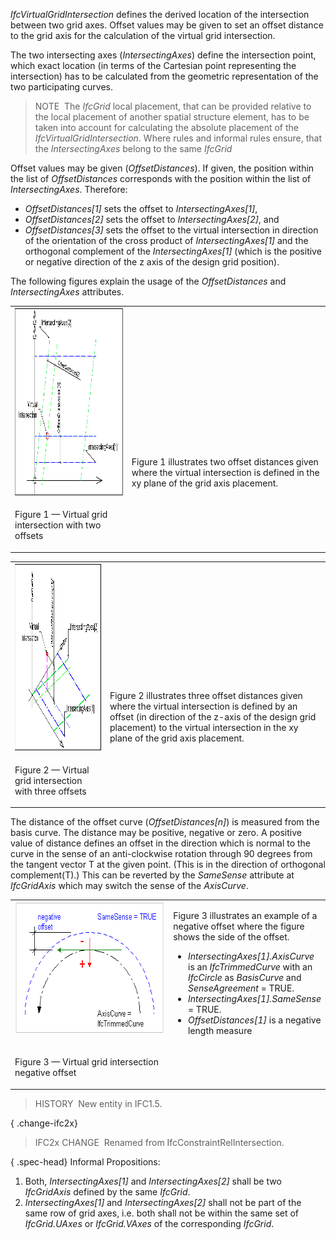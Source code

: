 _IfcVirtualGridIntersection_ defines the derived location of the intersection between two grid axes. Offset values may be given to set an offset distance to the grid axis for the calculation of the virtual grid intersection.

The two intersecting axes (_IntersectingAxes_) define the intersection point, which exact location (in terms of the Cartesian point representing the intersection) has to be calculated from the geometric representation of the two participating curves.

> NOTE&nbsp; The _IfcGrid_ local placement, that can be provided relative to the local placement of another spatial structure element, has to be taken into account for calculating the absolute placement of the _IfcVirtualGridIntersection_. Where rules and informal rules ensure, that the _IntersectingAxes_ belong to the same _IfcGrid_

Offset values may be given (_OffsetDistances_). If given, the position within the list of _OffsetDistances_ corresponds with the position within the list of _IntersectingAxes_. Therefore:

* _OffsetDistances[1]_ sets the offset to _IntersectingAxes[1]_,
* _OffsetDistances[2]_ sets the offset to _IntersectingAxes[2]_, and
* _OffsetDistances[3]_ sets the offset to the virtual intersection in direction of the orientation of the cross product of _IntersectingAxes[1]_ and the orthogonal complement of the _IntersectingAxes[1]_ (which is the positive or negative direction of the z axis of the design grid position).

The following figures explain the usage of the _OffsetDistances_ and _IntersectingAxes_ attributes.

<table cellpadding="2" cellspacing="2">
<tr valign="top"><td align="left" valign="top"><img src="../../../../../../figures/ifcvirtualgridintersection-layout1.gif" alt="2D offsets" border="0" height="300" width="400"></td>
<td style="vertical-align:bottom">
<p class="small">Figure 1 illustrates two offset distances given where the virtual intersection is defined in the xy plane of the grid axis placement.</p>
</td>
</tr>
<tr><td><p class="figure">Figure 1 &mdash; Virtual grid intersection with two offsets</p></td>
<td>&nbsp;</td></tr>
</table>

<table cellpadding="2" cellspacing="2"><tr valign="top"><td align="left" valign="top"><img src="../../../../../../figures/ifcvirtualgridintersection-layout2.gif" alt="3D offsets" border="0" height="300" width="400"></td>
<td style="vertical-align:bottom">
<p class="small">Figure 2 illustrates three offset distances given where the virtual intersection is defined by an offset (in direction of the
z-axis of the design grid placement) to the virtual intersection in the xy plane of the grid axis placement.</p>
</td>
</tr>
<tr><td><p class="figure">Figure 2 &mdash; Virtual grid intersection with three offsets</p></td>
<td>&nbsp;</td></tr>
</table>

The distance of the offset curve (_OffsetDistances[n]_) is measured from the basis curve. The distance may be positive, negative or zero. A positive value of distance defines an offset in the direction which is normal to the curve in the sense of an anti-clockwise rotation through 90 degrees from the tangent vector T at the given point. (This is in the direction of orthogonal complement(T).) This can be reverted by the _SameSense_ attribute at _IfcGridAxis_ which may switch the sense of the _AxisCurve_.

<table cellpadding="2" cellspacing="2">
<tr><td align="left" valign="top" width="400"><img src="../../../../../../figures/ifcvirtualgridintersection-offset1.gif" alt="offset direction" border="0" height="211" width="306"></td>
<td style="vertical-align:bottom">
<p class="small">Figure 3 illustrates an example of a negative offset where the figure shows the side of the offset.</p>
<ul>
<li class="small"><em>IntersectingAxes[1].AxisCurve</em> is an
<em>IfcTrimmedCurve</em> with an <em>IfcCircle</em> as
<em>BasisCurve</em> and <em>SenseAgreement</em> = TRUE.</li>
<li class="small"><em>IntersectingAxes[1].SameSense</em> = TRUE.</li>
<li class="small"><em>OffsetDistances[1]</em> is a negative length measure</li>
</ul>
</td>
</tr>
<tr><td><p class="figure">Figure 3 &mdash; Virtual grid intersection negative offset</p></td>
<td>&nbsp;</td></tr>
</table>

> HISTORY&nbsp; New entity in IFC1.5.

{ .change-ifc2x}
> IFC2x CHANGE&nbsp; Renamed from IfcConstraintRelIntersection.

{ .spec-head}
Informal Propositions:

1. Both, _IntersectingAxes[1]_ and _IntersectingAxes[2]_ shall be two _IfcGridAxis_ defined by the same _IfcGrid_.
2. _IntersectingAxes[1]_ and _IntersectingAxes[2]_ shall not be part of the same row of grid axes, i.e. both shall not be within the same set of _IfcGrid.UAxes_ or _IfcGrid.VAxes_ of the corresponding _IfcGrid_.